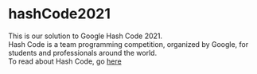 # hashCode2021
This is our solution to Google Hash Code 2021.\
Hash Code is a team programming competition, organized by Google, for students and professionals around the world.\
To read about Hash Code, go [here](https://codingcompetitions.withgoogle.com/hashcode/)
